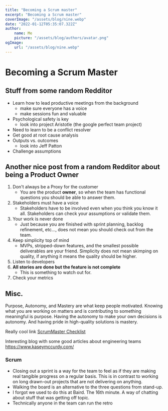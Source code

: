 ```yaml
---
title: "Becoming a Scrum master"
excerpt: "Becoming a Scrum master"
coverImage: "/assets/blog/nine.webp"
date: "2022-01-12T05:35:07.322Z"
author:
    name: Me
    picture: "/assets/blog/authors/avatar.png"
ogImage:
    url: "/assets/blog/nine.webp"
---
```


# Becoming a Scrum Master

## Stuff from some random Redditor

- Learn how to lead productive meetings from the background
  - make sure everyone has a voice
  - make sessions fun and valuable
- Psychological safety is key
  - look into project Aristotle (the google perfect team project)
- Need to learn to be a conflict resolver
- Get good at root cause analysis
- Outputs vs. outcomes
  - look into Jeff Patton
- Challenge assumptions

## Another nice post from a random Redditor about being a Product Owner

1. Don't always be a Proxy for the customer
   - You are the product **owner**, so when the team has functional questions you should be able to answer them.
2. Stakeholders must have a voice
   - Stakeholders have to be involved even when you think you know it all. Stakeholders can check your assumptions or validate them.
3. Your work is never done
   - Just because you are finished with sprint planning, backlog refinement, etc..., does not mean you should check out from the team.
4. Keep simplicity top of mind
   - MVPs, stripped-down features, and the smallest possible deliverables are your friend. Simplicity does not mean skimping on quality, if anything it means the quality should be higher.
5. Listen to developers
6. **All stories are done but the feature is not complete**
   - This is something to watch out for.
7. Check your metrics

## Misc.

Purpose, Autonomy, and Mastery are what keep people motivated. Knowing what you are working on matters and is contributing to something meaningful is purpose. Having the autonomy to make your own decisions is autonomy. And having pride in high-quality solutions is mastery.

Really cool link [ScrumMaster Checklist](https://scrummasterchecklist.org/pdf/ScrumMaster_Checklist_12_unbranded.pdf)

Interesting blog with some good articles about engineering teams <https://www.kaseymccurdy.com/>

### Scrum

- Closing out a sprint is a way for the team to feel as if they are making real tangible progress on a regular basis. This is in contrast to working on long drawn-out projects that are not delivering on anything.
- Walking the board is an alternative to the three questions from stand-up.
- I forgot we used to do this at Baird. The 16th minute. A way of chatting about stuff that was getting off topic.
- Technically anyone in the team can run the retro